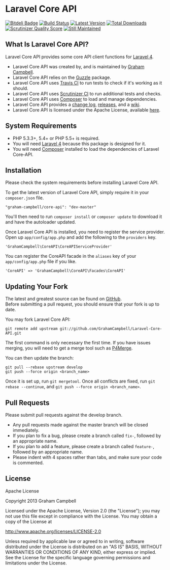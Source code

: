 Laravel Core API
================


[![Bitdeli Badge](https://d2weczhvl823v0.cloudfront.net/GrahamCampbell/Laravel-Core-API/trend.png)](https://bitdeli.com/free "Bitdeli Badge")
[![Build Status](https://travis-ci.org/GrahamCampbell/Laravel-Core-API.png?branch=master)](https://travis-ci.org/GrahamCampbell/Laravel-Core-API)
[![Latest Version](https://poser.pugx.org/graham-campbell/core-api/v/stable.png)](https://packagist.org/packages/graham-campbell/core-api)
[![Total Downloads](https://poser.pugx.org/graham-campbell/core-api/downloads.png)](https://packagist.org/packages/graham-campbell/core-api)
[![Scrutinizer Quality Score](https://scrutinizer-ci.com/g/GrahamCampbell/Laravel-Core-API/badges/quality-score.png?s=a2f20fc191087f35712aa469b0225e1a2bf5d0fd)](https://scrutinizer-ci.com/g/GrahamCampbell/Laravel-Core-API)
[![Still Maintained](http://stillmaintained.com/GrahamCampbell/Laravel-Core-API.png)](http://stillmaintained.com/GrahamCampbell/Laravel-Core-API)


## What Is Laravel Core API?

Laravel Core API provides some core API client functions for [Laravel 4](http://laravel.com).  

* Laravel Core API was created by, and is maintained by [Graham Campbell](https://github.com/GrahamCampbell).  
* Laravel Core API relies on the [Guzzle](https://github.com/guzzle/guzzle) package.  
* Laravel Core API uses [Travis CI](https://travis-ci.org/GrahamCampbell/Laravel-Core-API) to run tests to check if it's working as it should.  
* Laravel Core API uses [Scrutinizer CI](https://scrutinizer-ci.com/g/GrahamCampbell/Laravel-Core-API) to run additional tests and checks.  
* Laravel Core API uses [Composer](https://getcomposer.org) to load and manage dependencies.  
* Laravel Core API provides a [change log](https://github.com/GrahamCampbell/Laravel-Core-API/blob/master/CHANGELOG.md), [releases](https://github.com/GrahamCampbell/Laravel-Core-API/releases), and a [wiki](https://github.com/GrahamCampbell/Laravel-Core-API/wiki).  
* Laravel Core API is licensed under the Apache License, available [here](https://github.com/GrahamCampbell/Laravel-Core-API/blob/master/LICENSE.md).  


## System Requirements

* PHP 5.3.3+, 5.4+ or PHP 5.5+ is required.
* You will need [Laravel 4](http://laravel.com) because this package is designed for it.  
* You will need [Composer](https://getcomposer.org) installed to load the dependencies of Laravel Core-API.  


## Installation

Please check the system requirements before installing Laravel Core API.  

To get the latest version of Laravel Core API, simply require it in your `composer.json` file.

`"graham-campbell/core-api": "dev-master"`

You'll then need to run `composer install` or `composer update` to download it and have the autoloader updated.

Once Laravel Core API is installed, you need to register the service provider. Open up `app/config/app.php` and add the following to the `providers` key.

`'GrahamCampbell\CoreAPI\CoreAPIServiceProvider'`

You can register the CoreAPI facade in the `aliases` key of your `app/config/app.php` file if you like.

`'CoreAPI' => 'GrahamCampbell\CoreAPI\Facades\CoreAPI'`


## Updating Your Fork

The latest and greatest source can be found on [GitHub](https://github.com/GrahamCampbell/Laravel-Core-API).  
Before submitting a pull request, you should ensure that your fork is up to date.  

You may fork Laravel Core API:  

    git remote add upstream git://github.com/GrahamCampbell/Laravel-Core-API.git

The first command is only necessary the first time. If you have issues merging, you will need to get a merge tool such as [P4Merge](http://perforce.com/product/components/perforce_visual_merge_and_diff_tools).  

You can then update the branch:  

    git pull --rebase upstream develop
    git push --force origin <branch_name>

Once it is set up, run `git mergetool`. Once all conflicts are fixed, run `git rebase --continue`, and `git push --force origin <branch_name>`.  


## Pull Requests

Please submit pull requests against the develop branch.  

* Any pull requests made against the master branch will be closed immediately.  
* If you plan to fix a bug, please create a branch called `fix-`, followed by an appropriate name.  
* If you plan to add a feature, please create a branch called `feature-`, followed by an appropriate name.  
* Please indent with 4 spaces rather than tabs, and make sure your code is commented.  


## License

Apache License  

Copyright 2013 Graham Campbell  

Licensed under the Apache License, Version 2.0 (the "License");
you may not use this file except in compliance with the License.
You may obtain a copy of the License at  

 http://www.apache.org/licenses/LICENSE-2.0  

Unless required by applicable law or agreed to in writing, software
distributed under the License is distributed on an "AS IS" BASIS,
WITHOUT WARRANTIES OR CONDITIONS OF ANY KIND, either express or implied.
See the License for the specific language governing permissions and
limitations under the License.  
